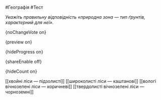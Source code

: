 #Географія #Тест

*Укажіть правильну відповідність «природна зона — тип ґрунтів, характерний для неї».*

{noChangeVote on}

{preview on}

{hideProgress on}

{shareEnable off}

{hideCount on}

[[хвойні ліси — підзолисті]]
[[широколисті ліси — каштанові]]
[[вологі вічнозелені ліси — коричневі]]
[[твердолисті вічнозелені ліси — чорноземні]]
